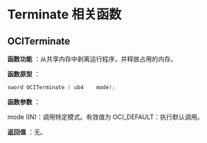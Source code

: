 # Terminate 相关函数

## OCITerminate

**函数功能** ：从共享内存中剥离运行程序，并释放占用的内存。

**函数原型** ：

```C++
sword OCITerminate ( ub4    mode);
```

**函数参数** ：

mode (IN)：调用特定模式。有效值为 OCI_DEFAULT：执行默认调用。

**返回值** ：无。
